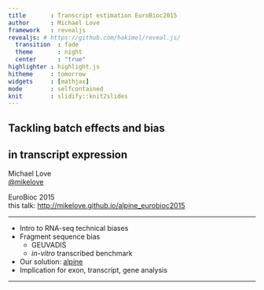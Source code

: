 ```yaml
---
title       : Transcript estimation EuroBioc2015
author      : Michael Love
framework   : revealjs
revealjs: # https://github.com/hakimel/reveal.js/
  transition  : fade
  theme       : night
  center      : "true"
highlighter : highlight.js
hitheme     : tomorrow
widgets     : [mathjax]
mode        : selfcontained
knit        : slidify::knit2slides
---
```


## Tackling batch effects and bias
## in transcript expression

Michael Love <br>
[@mikelove](http://twitter.com/mikelove)

EuroBioc 2015 <br>
this talk: http://mikelove.github.io/alpine_eurobioc2015

---

* Intro to RNA-seq technical biases
* Fragment sequence bias
  * GEUVADIS
  * *in-vitro* transcribed benchmark
* Our solution: [alpine](http://biorxiv.org/content/early/2015/08/28/025767)
* Implication for exon, transcript, gene analysis

---


